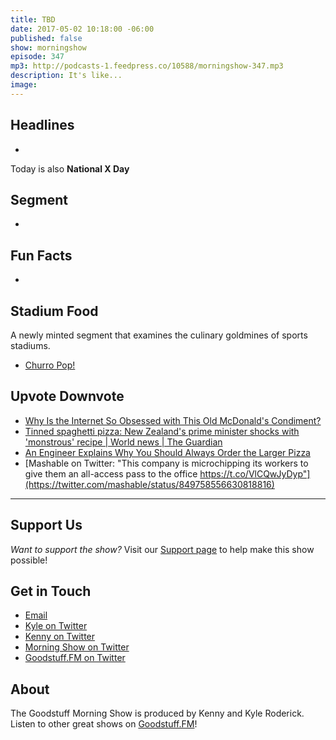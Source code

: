 ```yaml
---
title: TBD
date: 2017-05-02 10:18:00 -06:00
published: false
show: morningshow
episode: 347
mp3: http://podcasts-1.feedpress.co/10588/morningshow-347.mp3
description: It's like...
image: 
---
```


## Headlines
- 

Today is also **National X Day**

## Segment
- 

## Fun Facts
- 

## Stadium Food
A newly minted segment that examines the culinary goldmines of sports stadiums.

- [Churro Pop!]()

## Upvote Downvote
- [Why Is the Internet So Obsessed with This Old McDonald's Condiment?](https://food52.com/blog/19447-why-is-the-internet-so-obsessed-with-this-old-mcdonald-s-condiment)
- [Tinned spaghetti pizza: New Zealand's prime minister shocks with 'monstrous' recipe | World news | The Guardian](https://www.theguardian.com/world/2017/apr/06/tinned-spaghetti-pizza-new-zealands-prime-minister-shocks-with-monstrous-recipe)
- [An Engineer Explains Why You Should Always Order the Larger Pizza](http://lifehacker.com/an-engineer-explains-why-you-should-always-order-the-la-1532897984)
- [Mashable on Twitter: "This company is microchipping its workers to give them an all-access pass to the office https://t.co/VlCQwJyDyp"](https://twitter.com/mashable/status/849758556630818816)

***

## Support Us
*Want to support the show?* Visit our [Support page](https://goodstuff.fm/support) to help make this show possible!

## Get in Touch
- [Email](mailto:kyle@goodstuff.fm)
- [Kyle on Twitter](http://twitter.com/dogburps)
- [Kenny on Twitter](http://twitter.com/kennyaroderick)
- [Morning Show on Twitter](http://twitter.com/morningshowam)
- [Goodstuff.FM on Twitter](http://twitter.com/goodstufffm)

## About
The Goodstuff Morning Show is produced by Kenny and Kyle Roderick. Listen to other great shows on [Goodstuff.FM](http://goodstuff.fm/shows)!


